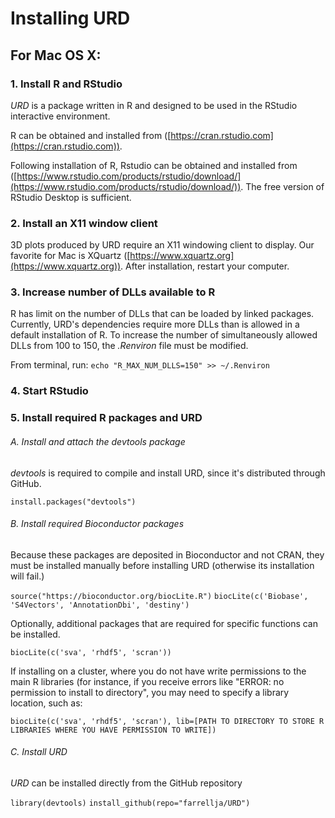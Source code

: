 # Installing URD

## For Mac OS X:

### 1. Install R and RStudio

*URD* is a package written in R and designed to be used in the RStudio interactive environment.

R can be obtained and installed from ([https://cran.rstudio.com](https://cran.rstudio.com)). 

Following installation of R, Rstudio can be obtained and installed from ([https://www.rstudio.com/products/rstudio/download/](https://www.rstudio.com/products/rstudio/download/)). The free version of RStudio Desktop is sufficient.

### 2. Install an X11 window client

3D plots produced by URD require an X11 windowing client to display. Our favorite for Mac is XQuartz ([https://www.xquartz.org](https://www.xquartz.org)). After installation, restart your computer.

### 3. Increase number of DLLs available to R

R has limit on the number of DLLs that can be loaded by linked packages. Currently, URD's dependencies require more DLLs than is allowed in a default installation of R. To increase the number of simultaneously allowed DLLs from 100 to 150, the *.Renviron* file must be modified.

From terminal, run:
```echo "R_MAX_NUM_DLLS=150" >> ~/.Renviron```
        
### 4. Start RStudio

### 5. Install required R packages and URD

###### A. Install and attach the *devtools* package

*devtools* is required to compile and install URD, since it's distributed through GitHub.

```install.packages("devtools")```
     
###### B. Install required Bioconductor packages

Because these packages are deposited in Bioconductor and not CRAN, they must be installed manually before installing URD (otherwise its installation will fail.)

```source("https://bioconductor.org/biocLite.R")```
```biocLite(c('Biobase', 'S4Vectors', 'AnnotationDbi', 'destiny')```

Optionally, additional packages that are required for specific functions can be installed.

```biocLite(c('sva', 'rhdf5', 'scran'))```

If installing on a cluster, where you do not have write permissions to the main R libraries (for instance, if you receive errors like "ERROR: no permission to install to directory", you may need to specify a library location, such as:

```biocLite(c('sva', 'rhdf5', 'scran'), lib=[PATH TO DIRECTORY TO STORE R LIBRARIES WHERE YOU HAVE PERMISSION TO WRITE])```
     
###### C. Install URD

*URD* can be installed directly from the GitHub repository

```library(devtools)```
```install_github(repo="farrellja/URD")```

	